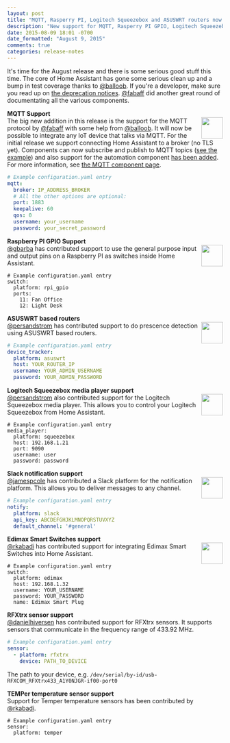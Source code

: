 ```yaml
---
layout: post
title: "MQTT, Rasperry PI, Logitech Squeezebox and ASUSWRT routers now supported"
description: "New support for MQTT, Rasperry PI GPIO, Logitech Squeezebox and ASUSWRT routers"
date: 2015-08-09 18:01 -0700
date_formatted: "August 9, 2015"
comments: true
categories: release-notes
---
```


It's time for the August release and there is some serious good stuff this time. The core of Home Assistant has gone some serious clean up and a bump in test coverage thanks to [@balloob](https://github.com/balloob). If you're a developer, make sure you read up on [the deprecation notices](https://github.com/balloob/home-assistant/pull/251). [@fabaff](https://github.com/fabaff) did another great round of documentating all the various components.

__MQTT Support__<br>
<img src='/images/supported_brands/mqtt.png' style='border:none; box-shadow: none; float: right;' height='50' />
The big new addition in this release is the support for the MQTT protocol by [@fabaff](https://github.com/fabaff) with some help from [@balloob](https://github.com/balloob). It will now be possible to integrate any IoT device that talks via MQTT. For the initial release we support connecting Home Assistant to a broker (no TLS yet). Components can now subscribe and publish to MQTT topics ([see the example][mqtt-example]) and also support for the automation component [has been added][mqtt-automation]. For more information, see [the MQTT component page][mqtt-component].

[mqtt-example]: https://github.com/balloob/home-assistant/blob/dev/config/custom_components/mqtt_example.py
[mqtt-automation]: /components/automation.html#mqtt-based-automation
[mqtt-component]: /components/mqtt.html

```yaml
# Example configuration.yaml entry
mqtt:
  broker: IP_ADDRESS_BROKER
  # All the other options are optional:
  port: 1883
  keepalive: 60
  qos: 0
  username: your_username
  password: your_secret_password
```

<!--more-->

__Raspberry PI GPIO Support__<br>
<img src='/images/supported_brands/raspberry-pi.png' style='border:none; box-shadow: none; float: right;' height='50' />
[@gbarba](https://github.com/gbarba) has contributed support to use the general purpose input and output pins on a Raspberry PI as switches inside Home Assistant.

```
# Example configuration.yaml entry
switch:
  platform: rpi_gpio
  ports:
    11: Fan Office
    12: Light Desk
```

__ASUSWRT based routers__<br>
<img src='/images/supported_brands/asus.png' style='border:none; box-shadow: none; float: right;' height='50' />
[@persandstrom](https://github.com/persandstrom) has contributed support to do prescence detection using ASUSWRT based routers.

```yaml
# Example configuration.yaml entry
device_tracker:
  platform: asuswrt
  host: YOUR_ROUTER_IP
  username: YOUR_ADMIN_USERNAME
  password: YOUR_ADMIN_PASSWORD
```

__Logitech Squeezebox media player support__<br>
<img src='/images/supported_brands/logitech.png' style='border:none; box-shadow: none; float: right;' height='50' />
[@persandstrom](https://github.com/persandstrom) also contributed support for the Logitech Squeezebox media player. This allows you to control your Logitech Squeezebox from Home Assistant.

```
# Example configuration.yaml entry
media_player:
  platform: squeezebox
  host: 192.168.1.21
  port: 9090
  username: user
  password: password
```

__Slack notification support__<br>
<img src='/images/supported_brands/slack.png' style='border:none; box-shadow: none; float: right;' height='50' />
[@jamespcole](https://github.com/jamespcole) has contributed a Slack platform for the notification platform. This allows you to deliver messages to any channel.

```yaml
# Example configuration.yaml entry
notify:
  platform: slack
  api_key: ABCDEFGHJKLMNOPQRSTUVXYZ
  default_channel: '#general'
```

__Edimax Smart Switches support__<br>
<img src='/images/supported_brands/edimax.png' style='border:none; box-shadow: none; float: right;' height='50' />
[@rkabadi](https://github.com/rkabadi) has contributed support for integrating Edimax Smart Switches into Home Assistant.

```
# Example configuration.yaml entry
switch:
  platform: edimax
  host: 192.168.1.32
  username: YOUR_USERNAME
  password: YOUR_PASSWORD
  name: Edimax Smart Plug
```

__RFXtrx sensor support__<br>
[@danielhiversen](https://github.com/danielhiversen) has contributed support for RFXtrx sensors. It supports sensors that communicate in the frequency range of 433.92 MHz.

```yaml
# Example configuration.yaml entry
sensor:
  - platform: rfxtrx
    device: PATH_TO_DEVICE
```

The path to your device, e.g. `/dev/serial/by-id/usb-RFXCOM_RFXtrx433_A1Y0NJGR-if00-port0`

__TEMPer temperature sensor support__<br>
Support for Temper temperature sensors has been contributed by [@rkabadi](https://github.com/rkabadi).

```
# Example configuration.yaml entry
sensor:
  platform: temper
```
